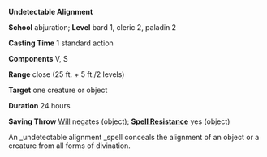  **Undetectable Alignment**

**School** abjuration; **Level** bard 1, cleric 2, paladin 2

**Casting Time** 1 standard action

**Components** V, S

**Range** close (25 ft. + 5 ft./2 levels)

**Target** one creature or object

**Duration** 24 hours

**Saving Throw** [Will](../combat.md#_will) negates (object); **[Spell Resistance](../glossary.md#_spell-resistance)** yes (object)

An _undetectable alignment _spell conceals the alignment of an object or a creature from all forms of divination.

